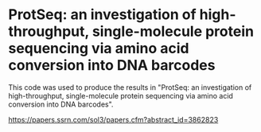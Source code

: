# ProtSeq: an investigation of high-throughput, single-molecule protein sequencing via amino acid conversion into DNA barcodes

This code was used to produce the results in "ProtSeq: an investigation of high-throughput, single-molecule protein sequencing via amino acid conversion into DNA barcodes".

https://papers.ssrn.com/sol3/papers.cfm?abstract_id=3862823
